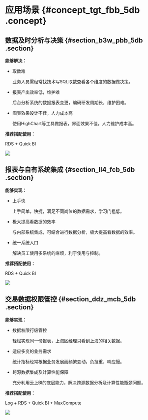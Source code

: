 # 应用场景 {#concept_tgt_fbb_5db .concept}

## 数据及时分析与决策 {#section_b3w_pbb_5db .section}

**能够解决：**

-   取数难

    业务人员需经常找技术写SQL取数查看各个维度的数据做决策。

-   报表产出效率低，维护难

    后台分析系统的数据报表变更，编码研发周期长，维护困难。

-   图表效果设计不佳，人力成本高

    使用HighChart等工具做报表，界面效果不佳，人力维护成本高。


**推荐搭配使用：**

RDS + Quick BI

![](http://static-aliyun-doc.oss-cn-hangzhou.aliyuncs.com/assets/img/9066/1040_zh-CN.png)

## 报表与自有系统集成 {#section_ll4_fcb_5db .section}

**能够实现：**

-   上手快

    上手简单，快捷，满足不同岗位的数据需求，学习门槛低。

-   极大提高看数据的效率

    与内部系统集成，可结合进行数据分析，极大提高看数据的效率。

-   统一系统入口

    解决员工使用多系统的麻烦，利于使用与控制。


**推荐搭配使用：**

RDS + Quick BI

![](http://static-aliyun-doc.oss-cn-hangzhou.aliyuncs.com/assets/img/9066/1041_zh-CN.png)

## 交易数据权限管控 {#section_ddz_mcb_5db .section}

**能够实现：**

-   数据权限行级管控

    轻松实现同一份报表，上海区经理只看到上海的相关数据。

-   适应多变的业务需求

    统计指标经常根据业务发展而频繁变动，负担重，响应慢。

-   跨源数据集成及计算性能保障

    充分利用云上BI的底层能力，解决跨源数据分析及计算性能瓶颈问题。


**推荐搭配使用：**

Log + RDS + Quick BI + MaxCompute

![](http://static-aliyun-doc.oss-cn-hangzhou.aliyuncs.com/assets/img/9066/1042_zh-CN.png)

